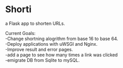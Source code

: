 # Shorti  
a Flask app to shorten URLs.  
  
Current Goals:  
    -Change shortning alogrithm from base 16 to base 64.  
    -Deploy applications with uWSGI and Nginx.  
    -Improve result and error pages.  
    -add a page to see how many times a link was clicked  
    -emigrate DB from Sqlite to mySQL.  
